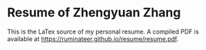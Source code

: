 # Resume of Zhengyuan Zhang
This is the LaTex source of my personal resume. A compiled PDF is available at <https://ruminateer.github.io/resume/resume.pdf>.
